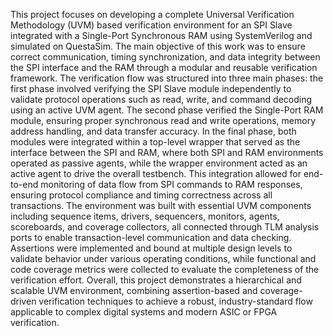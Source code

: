 This project focuses on developing a complete Universal Verification Methodology (UVM) based verification environment for an SPI Slave integrated with a Single-Port Synchronous RAM using SystemVerilog and simulated on QuestaSim. The main objective of this work was to ensure correct communication, timing synchronization, and data integrity between the SPI interface and the RAM through a modular and reusable verification framework. The verification flow was structured into three main phases: the first phase involved verifying the SPI Slave module independently to validate protocol operations such as read, write, and command decoding using an active UVM agent. The second phase verified the Single-Port RAM module, ensuring proper synchronous read and write operations, memory address handling, and data transfer accuracy. In the final phase, both modules were integrated within a top-level wrapper that served as the interface between the SPI and RAM, where both SPI and RAM environments operated as passive agents, while the wrapper environment acted as an active agent to drive the overall testbench. This integration allowed for end-to-end monitoring of data flow from SPI commands to RAM responses, ensuring protocol compliance and timing correctness across all transactions. The environment was built with essential UVM components including sequence items, drivers, sequencers, monitors, agents, scoreboards, and coverage collectors, all connected through TLM analysis ports to enable transaction-level communication and data checking. Assertions were implemented and bound at multiple design levels to validate behavior under various operating conditions, while functional and code coverage metrics were collected to evaluate the completeness of the verification effort. Overall, this project demonstrates a hierarchical and scalable UVM environment, combining assertion-based and coverage-driven verification techniques to achieve a robust, industry-standard flow applicable to complex digital systems and modern ASIC or FPGA verification.
